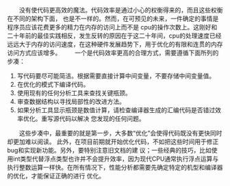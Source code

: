 &emsp;&emsp;没有使代码更高效的魔法。代码效率是通过小心的权衡得来的，而且这些权衡在不同的架构下面，
也是不一样的。然而，在可预见的未来，一件确定的事情是程序员应该花费更多的精力在内存的访问上而不是
cpu的操作次数上。这刚好和二十年前的最佳实践相反，发生反转的原因在于这二十年间，cpu的处理速度已经
远远大于内存的访问速度，在这种硬件发展趋势下，用于优化的有限和连贯的内存访问方式应该增多。
&emsp;&emsp;一个是代码效率更高的合理方式，需要遵循下面所列的步凑：
 
 1. 写代码要尽可能简洁。根据需要直接计算中间变量，不要存储中间变量值。
 2. 在优化的模式下编译代码。
 3. 使用现有的任何分析工具来查找关键瓶颈。
 4. 审查数据结构以寻找局部性的改进方法。
 5. 如果分析工具显示瓶颈是数值计算，请检查编译器生成的汇编代码是否错过效率优化。重写源代码以解决
    您发现的任何问题。
 
&emsp;&emsp;这些步凑中，最重要的就是第一步，大多数“优化”会使得代码既没有更快同时却更加难以阅读。
此外，在项目前期就开始优化代码，不如把这些时间用于修正bug和实现新功能。另外，要特别注意旧文档的建
议；一些经典的技巧，比如使用int类型代替浮点类型也许并不会提升效率，因为现代CPU通常执行浮点运算与
执行整数运算一样快。在所有情况下，性能分析都需要先确定特定的机型和编译器的优化，才能保证正确的进行
优化。
